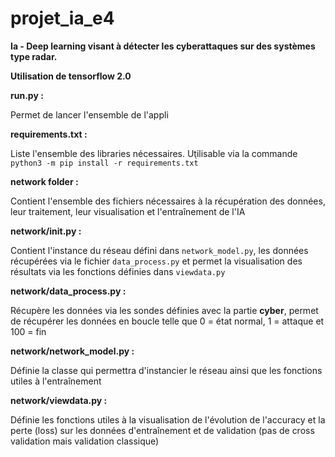 # projet_ia_e4
**Ia - Deep learning visant à détecter les cyberattaques sur des systèmes type radar.**

**Utilisation de tensorflow 2.0**

**run.py :** 

Permet de lancer l'ensemble de l'appli

**requirements.txt :** 

Liste l'ensemble des libraries nécessaires. 
Utilisable via la commande `python3 -m pip install -r requirements.txt̀`

**network folder :**

Contient l'ensemble des fichiers nécessaires à la récupération des données, leur traitement, leur visualisation et l'entraînement de l'IA

**network/__init__.py :**

Contient l'instance du réseau défini dans `network_model.py`, les données récupérées via le fichier `data_process.py` et permet la visualisation des résultats via les fonctions définies dans `viewdata.py`

**network/data_process.py :**

Récupère les données via les sondes définies avec la partie **cyber**, permet de récupérer les données en boucle telle que 0 = état normal, 1 = attaque et 100 = fin

**network/network_model.py :**

Définie la classe qui permettra d'instancier le réseau ainsi que les fonctions utiles à l'entraînement

**network/viewdata.py :**

Définie les fonctions utiles à la visualisation de l'évolution de l'accuracy et la perte (loss) sur les données d'entraînement et de validation (pas de cross validation mais validation classique)

